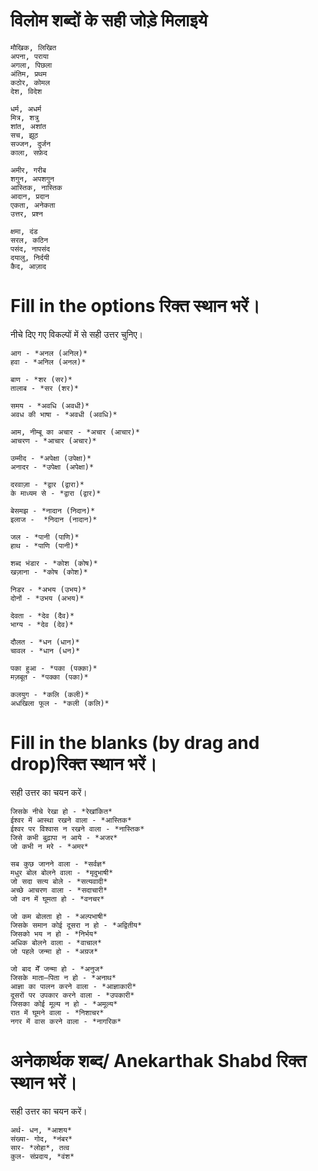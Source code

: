 # विलोम शब्दों के सही जोड़े मिलाइये
```
मौखिक, लिखित 
अपना, पराया 
अगला, पिछला 
अंतिम, प्रथम 
कठोर, कोमल 
देश, विदेश 
```

```
धर्म, अधर्म 
मित्र, शत्रु 
शांत, अशांत 
सच, झूठ 
सज्जन, दुर्जन 
काला, सफ़ेद 
```

```
अमीर, गरीब 
शगुन, अपशगुन 
आस्तिक, नास्तिक 
आदान, प्रदान 
एकता, अनेकता 
उत्तर, प्रश्न 
```

```
क्षमा, दंड 
सरल, कठिन 
पसंद, नापसंद 
दयालु, निर्दयी 
कैद, आज़ाद
```
# Fill in the options रिक्त स्थान भरें।
नीचे दिए गए विकल्पों में से सही उत्तर चुनिए।

```
आग - *अनल (अनिल)* 
हवा - *अनिल (अनल)*

बाण - *शर (सर)* 
तालाब - *सर (शर)*

समय - *अवधि (अवधी)* 
अवध की भाषा - *अवधी (अवधि)*

आम, नीम्बू का अचार - *अचार (आचार)*  
आचरण - *आचार (अचार)* 

उम्मीद - *अपेक्षा (उपेक्षा)* 
अनादर - *उपेक्षा (अपेक्षा)* 

दरवाज़ा - *द्वार (द्वारा)* 
के माध्यम से - *द्वारा (द्वार)* 
```

```
बेसमझ - *नादान (निदान)* 
इलाज -  *निदान (नादान)* 

जल - *पानी (पाणि)* 
हाथ - *पाणि (पानी)*

शब्द भंडार - *कोश (कोष)* 
खज़ाना - *कोष (कोश)* 

निडर - *अभय (उभय)* 
दोनों - *उभय (अभय)* 

देवता - *देव (दैव)* 
भाग्य - *देव (देव)* 

दौलत - *धन (धान)* 
चावल - *धान (धन)* 

पका हुआ - *पका (पक्का)* 
मज़बूत - *पक्का (पका)* 

कलयुग - *कलि (कली)* 
अधखिला फूल - *कली (कलि)* 
```
# Fill in the blanks (by drag and drop)रिक्त स्थान भरें।
सही उत्तर का चयन करें।

```
जिसके नीचे रेखा हो - *रेखांकित*
ईश्वर में आस्था रखने वाला - *आस्तिक*
ईश्वर पर विश्वास न रखने वाला - *नास्तिक*
जिसे कभी बुढ़ापा न आये - *अजर*
जो कभी न मरे - *अमर*
```

```
सब कुछ जानने वाला - *सर्वज्ञ*
मधुर बोल बोलने वाला - *मृदुभाषी*
जो सदा सत्य बोले - *सत्यवादी*
अच्छे आचरण वाला - *सदाचारी*
जो वन में घूमता हो - *वनचर*
```

```
जो कम बोलता हो - *अल्पभाषी*
जिसके समान कोई दूसरा न हो - *अद्वितीय*
जिसको भय न हो - *निर्भय*
अधिक बोलने वाला - *वाचाल*
जो पहले जन्मा हो - *अग्रज*
```

```
जो बाद मेँ जन्मा हो - *अनुज*
जिसके माता–पिता न हो - *अनाथ*
आज्ञा का पालन करने वाला - *आज्ञाकारी*
दूसरों पर उपकार करने वाला - *उपकारी*
जिसका कोई मूल्य न हो - *अमूल्य*
रात में घूमने वाला - *निशाचर*
नगर में वास करने वाला - *नागरिक*
```
# अनेकार्थक शब्द/ Anekarthak Shabd रिक्त स्थान भरें।
सही उत्तर का चयन करें।
```
अर्थ- धन, *आशय*
संख्या- गोद, *नंबर*
सार- *लोहा*, तत्व
कुल- संप्रदाय, *वंश*
```
